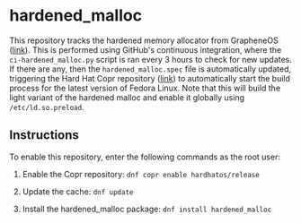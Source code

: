 # hardened_malloc
This repository tracks the hardened memory allocator from GrapheneOS ([link](https://github.com/GrapheneOS/hardened_malloc)). This is performed using GitHub's continuous integration, where the `ci-hardened_malloc.py` script is ran every 3 hours to check for new updates. If there are any, then the `hardened_malloc.spec` file is automatically updated, triggering the Hard Hat Copr repository ([link](https://copr.fedorainfracloud.org/coprs/hardhat/release)) to automatically start the build process for the latest version of Fedora Linux. Note that this will build the light variant of the hardened malloc and enable it globally using `/etc/ld.so.preload`.

## Instructions
To enable this repository, enter the following commands as the root user:

1. Enable the Copr repository: `dnf copr enable hardhatos/release`

2. Update the cache: `dnf update`

3. Install the hardened_malloc package: `dnf install hardened_malloc`

